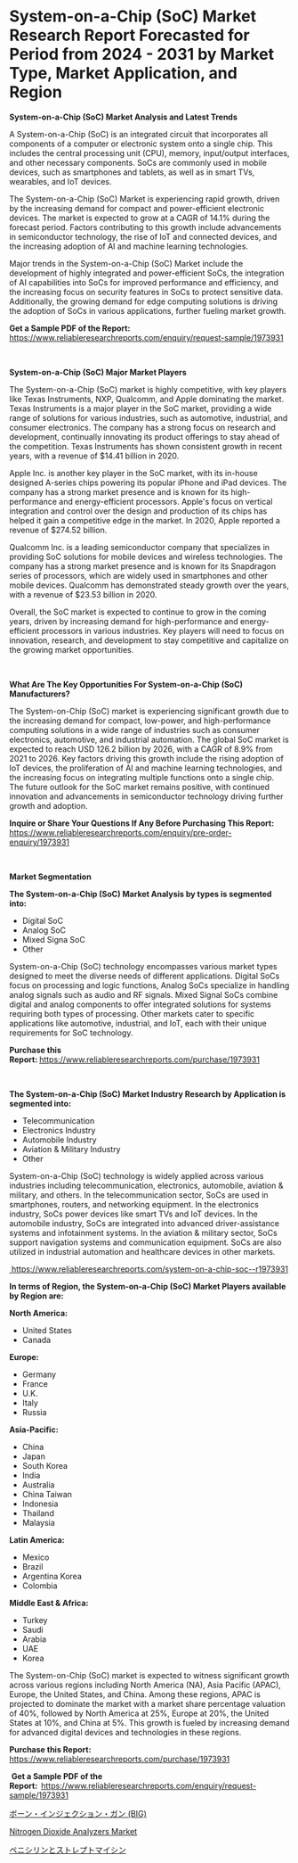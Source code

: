 <p><h1>System-on-a-Chip (SoC) Market Research Report Forecasted for Period from 2024 -  2031 by Market Type, Market Application, and Region</h1></p><p><strong>System-on-a-Chip (SoC) Market Analysis and Latest Trends</strong></p>
<p><p>A System-on-a-Chip (SoC) is an integrated circuit that incorporates all components of a computer or electronic system onto a single chip. This includes the central processing unit (CPU), memory, input/output interfaces, and other necessary components. SoCs are commonly used in mobile devices, such as smartphones and tablets, as well as in smart TVs, wearables, and IoT devices.</p><p>The System-on-a-Chip (SoC) Market is experiencing rapid growth, driven by the increasing demand for compact and power-efficient electronic devices. The market is expected to grow at a CAGR of 14.1% during the forecast period. Factors contributing to this growth include advancements in semiconductor technology, the rise of IoT and connected devices, and the increasing adoption of AI and machine learning technologies.</p><p>Major trends in the System-on-a-Chip (SoC) Market include the development of highly integrated and power-efficient SoCs, the integration of AI capabilities into SoCs for improved performance and efficiency, and the increasing focus on security features in SoCs to protect sensitive data. Additionally, the growing demand for edge computing solutions is driving the adoption of SoCs in various applications, further fueling market growth.</p></p>
<p><strong>Get a Sample PDF of the Report:&nbsp;</strong> <a href="https://www.reliableresearchreports.com/enquiry/request-sample/1973931">https://www.reliableresearchreports.com/enquiry/request-sample/1973931</a></p>
<p>&nbsp;</p>
<p><strong>System-on-a-Chip (SoC) Major Market Players</strong></p>
<p><p>The System-on-a-Chip (SoC) market is highly competitive, with key players like Texas Instruments, NXP, Qualcomm, and Apple dominating the market. Texas Instruments is a major player in the SoC market, providing a wide range of solutions for various industries, such as automotive, industrial, and consumer electronics. The company has a strong focus on research and development, continually innovating its product offerings to stay ahead of the competition. Texas Instruments has shown consistent growth in recent years, with a revenue of $14.41 billion in 2020.</p><p>Apple Inc. is another key player in the SoC market, with its in-house designed A-series chips powering its popular iPhone and iPad devices. The company has a strong market presence and is known for its high-performance and energy-efficient processors. Apple's focus on vertical integration and control over the design and production of its chips has helped it gain a competitive edge in the market. In 2020, Apple reported a revenue of $274.52 billion.</p><p>Qualcomm Inc. is a leading semiconductor company that specializes in providing SoC solutions for mobile devices and wireless technologies. The company has a strong market presence and is known for its Snapdragon series of processors, which are widely used in smartphones and other mobile devices. Qualcomm has demonstrated steady growth over the years, with a revenue of $23.53 billion in 2020.</p><p>Overall, the SoC market is expected to continue to grow in the coming years, driven by increasing demand for high-performance and energy-efficient processors in various industries. Key players will need to focus on innovation, research, and development to stay competitive and capitalize on the growing market opportunities.</p></p>
<p>&nbsp;</p>
<p><strong>What Are The Key Opportunities For System-on-a-Chip (SoC) Manufacturers?</strong></p>
<p><p>The System-on-Chip (SoC) market is experiencing significant growth due to the increasing demand for compact, low-power, and high-performance computing solutions in a wide range of industries such as consumer electronics, automotive, and industrial automation. The global SoC market is expected to reach USD 126.2 billion by 2026, with a CAGR of 8.9% from 2021 to 2026. Key factors driving this growth include the rising adoption of IoT devices, the proliferation of AI and machine learning technologies, and the increasing focus on integrating multiple functions onto a single chip. The future outlook for the SoC market remains positive, with continued innovation and advancements in semiconductor technology driving further growth and adoption.</p></p>
<p><strong>Inquire or Share Your Questions If Any Before Purchasing This Report:</strong> <a href="https://www.reliableresearchreports.com/enquiry/pre-order-enquiry/1973931">https://www.reliableresearchreports.com/enquiry/pre-order-enquiry/1973931</a></p>
<p>&nbsp;</p>
<p><strong>Market Segmentation</strong></p>
<p><strong>The System-on-a-Chip (SoC) Market Analysis by types is segmented into:</strong></p>
<p><ul><li>Digital SoC</li><li>Analog SoC</li><li>Mixed Signa SoC</li><li>Other</li></ul></p>
<p><p>System-on-a-Chip (SoC) technology encompasses various market types designed to meet the diverse needs of different applications. Digital SoCs focus on processing and logic functions, Analog SoCs specialize in handling analog signals such as audio and RF signals. Mixed Signal SoCs combine digital and analog components to offer integrated solutions for systems requiring both types of processing. Other markets cater to specific applications like automotive, industrial, and IoT, each with their unique requirements for SoC technology.</p></p>
<p><strong>Purchase this Report:&nbsp;</strong><a href="https://www.reliableresearchreports.com/purchase/1973931">https://www.reliableresearchreports.com/purchase/1973931</a></p>
<p>&nbsp;</p>
<p><strong>The System-on-a-Chip (SoC) Market Industry Research by Application is segmented into:</strong></p>
<p><ul><li>Telecommunication</li><li>Electronics Industry</li><li>Automobile Industry</li><li>Aviation & Military Industry</li><li>Other</li></ul></p>
<p><p>System-on-a-Chip (SoC) technology is widely applied across various industries including telecommunication, electronics, automobile, aviation & military, and others. In the telecommunication sector, SoCs are used in smartphones, routers, and networking equipment. In the electronics industry, SoCs power devices like smart TVs and IoT devices. In the automobile industry, SoCs are integrated into advanced driver-assistance systems and infotainment systems. In the aviation & military sector, SoCs support navigation systems and communication equipment. SoCs are also utilized in industrial automation and healthcare devices in other markets.</p></p>
<p><a href="https://www.reliableresearchreports.com/system-on-a-chip-soc--r1973931">&nbsp;https://www.reliableresearchreports.com/system-on-a-chip-soc--r1973931</a></p>
<p><strong>In terms of Region, the System-on-a-Chip (SoC) Market Players available by Region are:</strong></p>
<p>
    <p> <strong> North America: </strong>
        <ul>
            <li>United States</li>
            <li>Canada</li>
        </ul>
        </p> 
    <p> <strong> Europe: </strong>
        <ul>
            <li>Germany</li>
            <li>France</li>
            <li>U.K.</li>
            <li>Italy</li>
            <li>Russia</li>
        </ul>
        </p> 
    <p> <strong> Asia-Pacific: </strong>
        <ul>
            <li>China</li>
            <li>Japan</li>
            <li>South Korea</li>
            <li>India</li>
            <li>Australia</li>
            <li>China Taiwan</li>
            <li>Indonesia</li>
            <li>Thailand</li>
            <li>Malaysia</li>
        </ul>
        </p> 
    <p> <strong> Latin America: </strong>
        <ul>
            <li>Mexico</li>
            <li>Brazil</li>
            <li>Argentina Korea</li>
            <li>Colombia</li>
        </ul>
        </p> 
    <p> <strong> Middle East & Africa: </strong>
        <ul>
            <li>Turkey</li>
            <li>Saudi</li>
            <li>Arabia</li>
            <li>UAE</li>
            <li>Korea</li>
        </ul>
    </p>
    </p>
<p><p>The System-on-Chip (SoC) market is expected to witness significant growth across various regions including North America (NA), Asia Pacific (APAC), Europe, the United States, and China. Among these regions, APAC is projected to dominate the market with a market share percentage valuation of 40%, followed by North America at 25%, Europe at 20%, the United States at 10%, and China at 5%. This growth is fueled by increasing demand for advanced digital devices and technologies in these regions.</p></p>
<p><strong>Purchase this Report: </strong><a href="https://www.reliableresearchreports.com/purchase/1973931">https://www.reliableresearchreports.com/purchase/1973931</a></p>
<p>&nbsp;<strong>Get a Sample PDF of the Report:&nbsp;&nbsp;</strong><a href="https://www.reliableresearchreports.com/enquiry/request-sample/1973931">https://www.reliableresearchreports.com/enquiry/request-sample/1973931</a></p>
<p><strong></strong></p>
<p><p><a href="https://github.com/reliezer65/Market-Research-Report-List-1/blob/main/9170500116145.md">ボーン・インジェクション・ガン (BIG)</a></p><p><a href="https://github.com/cameroneffertz/Market-Research-Report-List-1/blob/main/nitrogen-dioxide-analyzers-market.md">Nitrogen Dioxide Analyzers Market</a></p><p><a href="https://github.com/tanyaali3/Market-Research-Report-List-1/blob/main/8377798116146.md">ペニシリンとストレプトマイシン</a></p></p>